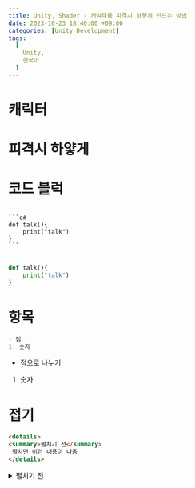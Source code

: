 ```yaml
---
title: Unity, Shader - 캐릭터를 피격시 하얗게 만드는 방법
date: 2023-10-23 18:40:00 +09:00
categories: [Unity Development]
tags:
  [
    Unity,
    한국어
  ]
---
```



# 캐릭터
# 피격시 하얗게




# 코드 블럭
<pre><code>
```c#
def talk(){
    print("talk")
}
```
</code>
</pre>
```python
def talk(){
    print("talk")
}

```


# 항목
```md
- 점
1. 숫자

```
- 점으로 나누기
1. 숫자

# 접기
```md
<details>
<summary>펼치기 전</summary>
 펼치면 이런 내용이 나옴
</details>
```
<details>
<summary>펼치기 전</summary>
 펼치면 이런 내용이 나옴
</details>